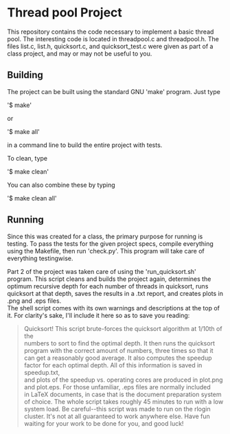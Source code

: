 
Thread pool Project
===================

This repository contains the code necessary to
implement a basic thread pool.  The interesting
code is located in threadpool.c and threadpool.h.
The files list.c, list.h, quicksort.c, and 
quicksort\_test.c were given as part of a class
project, and may or may not be useful to you.  


Building
--------

The project can be built using the standard
GNU 'make' program.  Just type 

'$ make'

or

'$ make all'

in a command line to build the entire project with 
tests.  

To clean, type

'$ make clean'

You can also combine these by typing

'$ make clean all'


Running
-------

Since this was created for a class, the primary purpose
for running is testing.  To pass the tests for the 
given project specs, compile everything using the 
Makefile, then run 'check.py'.  This program will 
take care of everything testingwise.

Part 2 of the project was taken care of using the 
'run\_quicksort.sh' program.  This script cleans
and builds the project again, determines the optimum 
recursive depth for each number of threads in quicksort,
runs quicksort at that depth, saves the results in a 
.txt report, and creates plots in .png and .eps files.  
The shell script comes with its own warnings and 
descriptions at the top of it.  For clarity's sake, 
I'll include it here so as to save you reading:

> Quicksort!
> This script brute-forces the quicksort algorithm at 1/10th of the      
> numbers to sort to find the optimal depth.  It then runs the quicksort 
> program with the correct amount of numbers, three times so that it can 
> get a reasonably good average.  It also computes the speedup factor for
> each optimal depth.  All of this information is saved in speedup.txt,  
> and plots of the speedup vs. operating cores are produced in plot.png  
> and plot.eps.  For those unfamiliar, .eps files are normally included  
> in LaTeX documents, in case that is the document preparation system of 
> choice. The whole script takes roughly 45 minutes to run with a low    
> system load.  Be careful--this script was made to run on the 
> rlogin cluster.  It's not at all guaranteed to work anywhere else.
> Have fun waiting for your work to be done for you, and good luck!  
